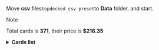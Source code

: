Move <b>csv</b> files```topdecked csv preset```to <b>Data</b> folder, and start.

> [!NOTE]
> Total cards is <b>371</b>, their price is <b>$216.35</b>

<details>
  <summary><b>Cards list</b></summary>

<ul>
 <li> $0.11 <a href="https://scryfall.com/card//afr/274">Mountain</a> (1)</li>
 <li> $0.71 <a href="https://scryfall.com/card//khm/397">Mountain</a> (1)</li>
 <li> $0.11 <a href="https://scryfall.com/card//afr/276">Mountain</a> (1)</li>
 <li> $0.17 <a href="https://scryfall.com/card//thb/285">Mountain</a> (1)</li>
 <li> $0.13 <a href="https://scryfall.com/card//mid/383">Mountain</a> (1)</li>
 <li> $0.13 <a href="https://scryfall.com/card//afr/275">Mountain</a> (1)</li>
 <li> $0.09 <a href="https://scryfall.com/card//afr/277">Mountain</a> (1)</li>
 <li> $0.14 <a href="https://scryfall.com/card//thb/284">Mountain</a> (1)</li>
 <li> $0.06 <a href="https://scryfall.com/card//afr/310">Rimeshield Frost Giant</a> (1)</li>
 <li> $0.11 <a href="https://scryfall.com/card//mid/244">Sunrise Cavalier</a> (1)</li>
 <li> $0.17 <a href="https://scryfall.com/card//mid/261">Evolving Wilds</a> (1)</li>
 <li> $0.10 <a href="https://scryfall.com/card//mid/380">Plains</a> (1)</li>
 <li> $0.22 <a href="https://scryfall.com/card//thb/279">Plains</a> (1)</li>
 <li> $0.09 <a href="https://scryfall.com/card//afr/262">Plains</a> (1)</li>
 <li> $0.09 <a href="https://scryfall.com/card//afr/264">Plains</a> (1)</li>
 <li> $0.32 <a href="https://scryfall.com/card//khm/394">Plains</a> (1)</li>
 <li> $0.20 <a href="https://scryfall.com/card//thb/278">Plains</a> (1)</li>
 <li> $0.13 <a href="https://scryfall.com/card//afr/265">Plains</a> (1)</li>
 <li> $0.10 <a href="https://scryfall.com/card//afr/263">Plains</a> (1)</li>
 <li> $0.18 <a href="https://scryfall.com/card//afr/117">Reaper's Talisman</a> (1)</li>
 <li> $0.10 <a href="https://scryfall.com/card//mid/384">Forest</a> (1)</li>
 <li> $0.08 <a href="https://scryfall.com/card//thb/286">Forest</a> (1)</li>
 <li> $0.19 <a href="https://scryfall.com/card//thb/287">Forest</a> (1)</li>
 <li> $0.13 <a href="https://scryfall.com/card//afr/278">Forest</a> (1)</li>
 <li> $0.13 <a href="https://scryfall.com/card//afr/280">Forest</a> (1)</li>
 <li> $0.46 <a href="https://scryfall.com/card//mid/277">Forest</a> (1)</li>
 <li> $0.10 <a href="https://scryfall.com/card//afr/279">Forest</a> (1)</li>
 <li> $0.16 <a href="https://scryfall.com/card//afr/281">Forest</a> (1)</li>
 <li> $0.73 <a href="https://scryfall.com/card//khm/398">Forest</a> (1)</li>
 <li> $0.61 <a href="https://scryfall.com/card//ddr/36">Ob Nixilis Reignited</a> (1)</li>
 <li> $0.11 <a href="https://scryfall.com/card//afr/268">Island</a> (1)</li>
 <li> $0.62 <a href="https://scryfall.com/card//khm/395">Island</a> (1)</li>
 <li> $0.09 <a href="https://scryfall.com/card//afr/269">Island</a> (1)</li>
 <li> $0.19 <a href="https://scryfall.com/card//thb/281">Island</a> (1)</li>
 <li> $0.09 <a href="https://scryfall.com/card//mid/381">Island</a> (1)</li>
 <li> $0.10 <a href="https://scryfall.com/card//afr/267">Island</a> (1)</li>
 <li> $0.13 <a href="https://scryfall.com/card//afr/266">Island</a> (1)</li>
 <li> $0.17 <a href="https://scryfall.com/card//thb/280">Island</a> (1)</li>
 <li> $0.13 <a href="https://scryfall.com/card//khm/321">Aegar, the Freezing Flame</a> (1)</li>
 <li> $0.12 <a href="https://scryfall.com/card//afr/272">Swamp</a> (1)</li>
 <li> $0.09 <a href="https://scryfall.com/card//afr/270">Swamp</a> (1)</li>
 <li> $2.15 <a href="https://scryfall.com/card//thb/252">Swamp</a> (1)</li>
 <li> $0.13 <a href="https://scryfall.com/card//mid/382">Swamp</a> (1)</li>
 <li> $0.12 <a href="https://scryfall.com/card//afr/271">Swamp</a> (1)</li>
 <li> $0.13 <a href="https://scryfall.com/card//afr/273">Swamp</a> (1)</li>
 <li> $0.20 <a href="https://scryfall.com/card//thb/283">Swamp</a> (1)</li>
 <li> $0.89 <a href="https://scryfall.com/card//mid/273">Swamp</a> (1)</li>
 <li> $0.46 <a href="https://scryfall.com/card//khm/396">Swamp</a> (1)</li>
 <li> $0.12 <a href="https://scryfall.com/card//thb/282">Swamp</a> (1)</li>
 <li> $0.02 <a href="https://scryfall.com/card//mom/195">Iridescent Blademaster</a> (1)</li>
 <li> $0.09 <a href="https://scryfall.com/card//khm/8">Divine Gambit</a> (1)</li>
 <li> $0.38 <a href="https://scryfall.com/card//afr/228">Monk Class</a> (1)</li>
 <li> $0.01 <a href="https://scryfall.com/card//mid/22">Gavony Trapper</a> (1)</li>
 <li> $1.02 <a href="https://scryfall.com/card//neo/472">Thundering Raiju</a> (1)</li>
 <li> $0.08 <a href="https://scryfall.com/card//mid/299">Burly Breaker // Dire-Strain Demolisher</a> (1)</li>
 <li> $2.83 <a href="https://scryfall.com/card//vow/46">Welcoming Vampire</a> (1)</li>
 <li> $2.87 <a href="https://scryfall.com/card//ddr/1">Nissa, Voice of Zendikar</a> (1)</li>
 <li> $0.13 <a href="https://scryfall.com/card//mid/63">Mysterious Tome // Chilling Chronicle</a> (1)</li>
 <li> $0.01 <a href="https://scryfall.com/card//mid/132">Burn the Accursed</a> (1)</li>
 <li> $0.07 <a href="https://scryfall.com/card//afr/46">Arcane Investigator</a> (1)</li>
 <li> $0.05 <a href="https://scryfall.com/card//khm/157">Tuskeri Firewalker</a> (1)</li>
 <li> $0.13 <a href="https://scryfall.com/card//thb/263">Tymaret, Chosen from Death</a> (1)</li>
 <li> $0.29 <a href="https://scryfall.com/card//mid/386">Triskaidekaphile</a> (1)</li>
 <li> $0.46 <a href="https://scryfall.com/card//thb/352">Arasta of the Endless Web</a> (1)</li>
 <li> $0.05 <a href="https://scryfall.com/card//khm/87">Draugr Recruiter</a> (1)</li>
 <li> $0.43 <a href="https://scryfall.com/card//afr/375">Forsworn Paladin</a> (1)</li>
 <li> $0.79 <a href="https://scryfall.com/card//khm/400">Reflections of Littjara</a> (1)</li>
 <li> $0.19 <a href="https://scryfall.com/card//afr/397">Treasure Chest</a> (1)</li>
 <li> $0.06 <a href="https://scryfall.com/card//mid/118">Olivia's Midnight Ambush</a> (1)</li>
 <li> $2.26 <a href="https://scryfall.com/card//sta/56">Regrowth</a> (1)</li>
 <li> $0.02 <a href="https://scryfall.com/card//mid/84">Arrogant Outlaw</a> (1)</li>
 <li> $0.02 <a href="https://scryfall.com/card//afr/45">Air-Cult Elemental</a> (1)</li>
 <li> $0.58 <a href="https://scryfall.com/card//thb/121">Underworld Dreams</a> (1)</li>
 <li> $0.06 <a href="https://scryfall.com/card//khm/36">Valkyrie's Sword</a> (1)</li>
 <li> $0.03 <a href="https://scryfall.com/card//khm/163">Boreal Outrider</a> (1)</li>
 <li> $0.02 <a href="https://scryfall.com/card//stx/200">Lorehold Excavation</a> (1)</li>
 <li> $0.98 <a href="https://scryfall.com/card//stx/262">Access Tunnel</a> (1)</li>
 <li> $0.10 <a href="https://scryfall.com/card//afr/105">Gelatinous Cube</a> (1)</li>
 <li> $0.12 <a href="https://scryfall.com/card//thb/237">Soul-Guide Lantern</a> (1)</li>
 <li> $0.12 <a href="https://scryfall.com/card//khm/56">Frost Augur</a> (1)</li>
 <li> $0.85 <a href="https://scryfall.com/card//khm/69">Mystic Reflection</a> (1)</li>
 <li> $0.02 <a href="https://scryfall.com/card//thb/189">Nyx Herald</a> (1)</li>
 <li> $0.02 <a href="https://scryfall.com/card//stx/89">Umbral Juke</a> (1)</li>
 <li> $1.00 <a href="https://scryfall.com/card//sta/17">Mind's Desire</a> (1)</li>
 <li> $0.04 <a href="https://scryfall.com/card//afr/7">Cloister Gargoyle</a> (1)</li>
 <li> $0.04 <a href="https://scryfall.com/card//thb/83">Agonizing Remorse</a> (1)</li>
 <li> $0.03 <a href="https://scryfall.com/card//sta/24">Agonizing Remorse</a> (1)</li>
 <li> $0.10 <a href="https://scryfall.com/card//ddr/3">Briarhorn</a> (2)</li>
 <li> $0.23 <a href="https://scryfall.com/card//mid/246">Tovolar, Dire Overlord // Tovolar, the Midnight Scourge</a> (1)</li>
 <li> $0.11 <a href="https://scryfall.com/card//mid/187">Hound Tamer // Untamed Pup</a> (1)</li>
 <li> $0.05 <a href="https://scryfall.com/card//mid/302">Hound Tamer // Untamed Pup</a> (1)</li>
 <li> $0.11 <a href="https://scryfall.com/card//stx/147">Augmenter Pugilist // Echoing Equation</a> (1)</li>
 <li> $0.04 <a href="https://scryfall.com/card//afr/192">Loathsome Troll</a> (1)</li>
 <li> $0.08 <a href="https://scryfall.com/card//khm/268">Skemfar Elderhall</a> (1)</li>
 <li> $0.30 <a href="https://scryfall.com/card//thb/170">The First Iroan Games</a> (1)</li>
 <li> $0.18 <a href="https://scryfall.com/card//sta/60">Electrolyze</a> (1)</li>
 <li> $0.03 <a href="https://scryfall.com/card//thb/219">Hero of the Nyxborn</a> (1)</li>
 <li> $0.41 <a href="https://scryfall.com/card//vow/200">Glorious Sunrise</a> (1)</li>
 <li> $0.02 <a href="https://scryfall.com/card//mom/107">Glistening Deluge</a> (1)</li>
 <li> $4.95 <a href="https://scryfall.com/card//khm/98">Haunting Voyage</a> (1)</li>
 <li> $0.20 <a href="https://scryfall.com/card//thb/87">Cling to Dust</a> (1)</li>
 <li> $0.16 <a href="https://scryfall.com/card//ddr/58">Quest for the Gravelord</a> (2)</li>
 <li> $0.02 <a href="https://scryfall.com/card//thb/59">One with the Stars</a> (1)</li>
 <li> $0.05 <a href="https://scryfall.com/card//thb/7">Commanding Presence</a> (1)</li>
 <li> $0.45 <a href="https://scryfall.com/card//ddr/56">Pestilence Demon</a> (1)</li>
 <li> $0.10 <a href="https://scryfall.com/card//thb/267">Renata, Called to the Hunt</a> (1)</li>
 <li> $0.08 <a href="https://scryfall.com/card//khm/113">Tergrid's Shadow</a> (1)</li>
 <li> $0.05 <a href="https://scryfall.com/card//afr/12">Divine Smite</a> (1)</li>
 <li> $0.03 <a href="https://scryfall.com/card//thb/239">Thundering Chariot</a> (1)</li>
 <li> $0.03 <a href="https://scryfall.com/card//stx/107">Igneous Inspiration</a> (1)</li>
 <li> $0.11 <a href="https://scryfall.com/card//ddr/19">Scythe Leopard</a> (1)</li>
 <li> $0.11 <a href="https://scryfall.com/card//ddr/19">Scythe Leopard</a> (1)</li>
 <li> $0.11 <a href="https://scryfall.com/card//khm/201">Arni Slays the Troll</a> (1)</li>
 <li> $1.06 <a href="https://scryfall.com/card//stx/86">Sedgemoor Witch</a> (1)</li>
 <li> $0.01 <a href="https://scryfall.com/card//mid/75">Skaab Wrangler</a> (1)</li>
 <li> $0.53 <a href="https://scryfall.com/card//ddr/2">Abundance</a> (1)</li>
 <li> $0.10 <a href="https://scryfall.com/card//stx/154">Pestilent Cauldron // Restorative Burst</a> (1)</li>
 <li> $3.61 <a href="https://scryfall.com/card//afr/138">Delina, Wild Mage</a> (1)</li>
 <li> $0.10 <a href="https://scryfall.com/card//thb/166">The Binding of the Titans</a> (1)</li>
 <li> $0.27 <a href="https://scryfall.com/card//ddr/24">Walker of the Grove</a> (1)</li>
 <li> $0.71 <a href="https://scryfall.com/card//sta/51">Cultivate</a> (1)</li>
 <li> $0.03 <a href="https://scryfall.com/card//thb/182">Nessian Hornbeetle</a> (1)</li>
 <li> $0.07 <a href="https://scryfall.com/card//sta/44">Shock</a> (1)</li>
 <li> $0.30 <a href="https://scryfall.com/card//thb/234">Mirror Shield</a> (1)</li>
 <li> $0.03 <a href="https://scryfall.com/card//mid/299">Burly Breaker // Dire-Strain Demolisher</a> (2)</li>
 <li> $0.27 <a href="https://scryfall.com/card//afr/29">Paladin Class</a> (1)</li>
 <li> $0.01 <a href="https://scryfall.com/card//mid/83">Vivisection</a> (1)</li>
 <li> $0.04 <a href="https://scryfall.com/card//afr/57">Eccentric Apprentice</a> (2)</li>
 <li> $0.20 <a href="https://scryfall.com/card//thb/33">Reverent Hoplite</a> (1)</li>
 <li> $0.11 <a href="https://scryfall.com/card//stx/98">Efreet Flamepainter</a> (1)</li>
 <li> $0.15 <a href="https://scryfall.com/card//khm/109">Skemfar Avenger</a> (1)</li>
 <li> $0.29 <a href="https://scryfall.com/card//afr/132">Battle Cry Goblin</a> (1)</li>
 <li> $0.05 <a href="https://scryfall.com/card//afr/67">Power of Persuasion</a> (1)</li>
 <li> $0.06 <a href="https://scryfall.com/card//stx/229">Shadewing Laureate</a> (1)</li>
 <li> $0.12 <a href="https://scryfall.com/card//ddr/20">Seek the Horizon</a> (1)</li>
 <li> $0.15 <a href="https://scryfall.com/card//khm/265">Port of Karfell</a> (1)</li>
 <li> $0.54 <a href="https://scryfall.com/card//afr/33">Portable Hole</a> (1)</li>
 <li> $0.37 <a href="https://scryfall.com/card//sta/31">Inquisition of Kozilek</a> (1)</li>
 <li> $0.10 <a href="https://scryfall.com/card//stx/57">Teachings of the Archaics</a> (1)</li>
 <li> $1.87 <a href="https://scryfall.com/card//mid/7">Brutal Cathar // Moonrage Brute</a> (1)</li>
 <li> $0.06 <a href="https://scryfall.com/card//mid/250">Wake to Slaughter</a> (1)</li>
 <li> $0.18 <a href="https://scryfall.com/card//ddr/60">Shadows of the Past</a> (1)</li>
 <li> $0.19 <a href="https://scryfall.com/card//thb/228">Staggering Insight</a> (1)</li>
 <li> $0.04 <a href="https://scryfall.com/card//stx/198">Lorehold Apprentice</a> (1)</li>
 <li> $0.03 <a href="https://scryfall.com/card//thb/63">Sea God's Scorn</a> (1)</li>
 <li> $0.06 <a href="https://scryfall.com/card//afr/107">Grim Wanderer</a> (1)</li>
 <li> $0.07 <a href="https://scryfall.com/card//thb/223">Mischievous Chimera</a> (1)</li>
 <li> $0.04 <a href="https://scryfall.com/card//stx/100">Explosive Welcome</a> (1)</li>
 <li> $0.16 <a href="https://scryfall.com/card//stx/96">Draconic Intervention</a> (1)</li>
 <li> $0.07 <a href="https://scryfall.com/card//mid/238">Rootcoil Creeper</a> (2)</li>
 <li> $0.47 <a href="https://scryfall.com/card//ddr/38">Ambition's Cost</a> (1)</li>
 <li> $0.03 <a href="https://scryfall.com/card//thb/133">Fateful End</a> (1)</li>
 <li> $0.08 <a href="https://scryfall.com/card//sta/41">Infuriate</a> (1)</li>
 <li> $0.14 <a href="https://scryfall.com/card//khm/108">Rune of Mortality</a> (1)</li>
 <li> $0.33 <a href="https://scryfall.com/card//ddr/10">Gaea's Blessing</a> (1)</li>
 <li> $0.13 <a href="https://scryfall.com/card//khm/325">Koll, the Forgemaster</a> (1)</li>
 <li> $0.05 <a href="https://scryfall.com/card//thb/209">Atris, Oracle of Half-Truths</a> (1)</li>
 <li> $0.28 <a href="https://scryfall.com/card//stx/26">Secret Rendezvous</a> (1)</li>
 <li> $0.22 <a href="https://scryfall.com/card//thb/5">The Birth of Meletis</a> (1)</li>
 <li> $0.32 <a href="https://scryfall.com/card//snc/12">Extraction Specialist</a> (1)</li>
 <li> $0.11 <a href="https://scryfall.com/card//khm/59">Giant's Amulet</a> (1)</li>
 <li> $0.05 <a href="https://scryfall.com/card//afr/234">Targ Nar, Demon-Fang Gnoll</a> (2)</li>
 <li> $0.09 <a href="https://scryfall.com/card//mid/183">Dryad's Revival</a> (1)</li>
 <li> $1.29 <a href="https://scryfall.com/card//khm/340">Search for Glory</a> (1)</li>
 <li> $0.10 <a href="https://scryfall.com/card//stx/127">Dragonsguard Elite</a> (1)</li>
 <li> $0.03 <a href="https://scryfall.com/card//afr/96">Demogorgon's Clutches</a> (1)</li>
 <li> $0.07 <a href="https://scryfall.com/card//sta/4">Divine Gambit</a> (1)</li>
 <li> $0.02 <a href="https://scryfall.com/card//khm/8">Divine Gambit</a> (1)</li>
 <li> $0.04 <a href="https://scryfall.com/card//mul/57">Reyav, Master Smith</a> (1)</li>
 <li> $0.05 <a href="https://scryfall.com/card//stx/134">Honor Troll</a> (2)</li>
 <li> $0.02 <a href="https://scryfall.com/card//thb/112">Pharika's Spawn</a> (1)</li>
 <li> $0.03 <a href="https://scryfall.com/card//afr/76">Split the Party</a> (1)</li>
 <li> $0.04 <a href="https://scryfall.com/card//afr/149">Hulking Bugbear</a> (1)</li>
 <li> $0.02 <a href="https://scryfall.com/card//stx/135">Karok Wrangler</a> (1)</li>
 <li> $0.46 <a href="https://scryfall.com/card//ddr/16">Oran-Rief Hydra</a> (1)</li>
 <li> $0.02 <a href="https://scryfall.com/card//stx/15">Dueling Coach</a> (1)</li>
 <li> $0.06 <a href="https://scryfall.com/card//stx/123">Bookwurm</a> (2)</li>
 <li> $0.13 <a href="https://scryfall.com/card//afr/32">Plate Armor</a> (1)</li>
 <li> $0.02 <a href="https://scryfall.com/card//khm/226">Niko Defies Destiny</a> (1)</li>
 <li> $0.05 <a href="https://scryfall.com/card//afr/135">Burning Hands</a> (1)</li>
 <li> $0.07 <a href="https://scryfall.com/card//mid/126">Vengeful Strangler // Strangling Grasp</a> (1)</li>
 <li> $0.02 <a href="https://scryfall.com/card//stx/78">Necrotic Fumes</a> (3)</li>
 <li> $0.19 <a href="https://scryfall.com/card//ddr/6">Cloudthresher</a> (1)</li>
 <li> $0.02 <a href="https://scryfall.com/card//afr/247">Iron Golem</a> (1)</li>
 <li> $0.04 <a href="https://scryfall.com/card//afr/210">Wandering Troubadour</a> (2)</li>
 <li> $0.05 <a href="https://scryfall.com/card//thb/69">Stinging Lionfish</a> (1)</li>
 <li> $0.17 <a href="https://scryfall.com/card//afr/98">Drider</a> (1)</li>
 <li> $0.20 <a href="https://scryfall.com/card//thb/167">Chainweb Aracnir</a> (1)</li>
 <li> $0.11 <a href="https://scryfall.com/card//khm/170">Fynn, the Fangbearer</a> (1)</li>
 <li> $0.34 <a href="https://scryfall.com/card//stx/128">Ecological Appreciation</a> (1)</li>
 <li> $0.07 <a href="https://scryfall.com/card//afr/137">Critical Hit</a> (1)</li>
 <li> $0.04 <a href="https://scryfall.com/card//afr/201">Purple Worm</a> (1)</li>
 <li> $2.07 <a href="https://scryfall.com/card//stx/81">Plumb the Forbidden</a> (1)</li>
 <li> $0.06 <a href="https://scryfall.com/card//thb/102">Inevitable End</a> (1)</li>
 <li> $0.41 <a href="https://scryfall.com/card//stx/21">Mavinda, Students' Advocate</a> (1)</li>
 <li> $0.61 <a href="https://scryfall.com/card//afr/180">Druid Class</a> (1)</li>
 <li> $0.03 <a href="https://scryfall.com/card//mid/16">Duelcraft Trainer</a> (1)</li>
 <li> $0.36 <a href="https://scryfall.com/card//mid/309">Katilda, Dawnhart Prime</a> (1)</li>
 <li> $0.25 <a href="https://scryfall.com/card//ddr/30">Treetop Village</a> (1)</li>
 <li> $0.24 <a href="https://scryfall.com/card//vow/58">Dreamshackle Geist</a> (1)</li>
 <li> $0.02 <a href="https://scryfall.com/card//stx/202">Maelstrom Muse</a> (1)</li>
 <li> $0.07 <a href="https://scryfall.com/card//ddr/12">Jaddi Lifestrider</a> (2)</li>
 <li> $0.20 <a href="https://scryfall.com/card//khm/25">Rune of Sustenance</a> (1)</li>
 <li> $0.11 <a href="https://scryfall.com/card//mid/303">Outland Liberator // Frenzied Trapbreaker</a> (1)</li>
 <li> $0.02 <a href="https://scryfall.com/card//afr/244">Fifty Feet of Rope</a> (1)</li>
 <li> $0.91 <a href="https://scryfall.com/card//ddr/65">Leechridden Swamp</a> (1)</li>
 <li> $0.15 <a href="https://scryfall.com/card//afr/48">The Blackstaff of Waterdeep</a> (1)</li>
 <li> $0.25 <a href="https://scryfall.com/card//ddr/62">Squelching Leeches</a> (1)</li>
 <li> $0.07 <a href="https://scryfall.com/card//afr/49">Blue Dragon</a> (1)</li>
 <li> $0.18 <a href="https://scryfall.com/card//stx/94">Conspiracy Theorist</a> (1)</li>
 <li> $0.04 <a href="https://scryfall.com/card//stx/35">Thunderous Orator</a> (1)</li>
 <li> $0.13 <a href="https://scryfall.com/card//stx/176">Deadly Brew</a> (1)</li>
 <li> $0.17 <a href="https://scryfall.com/card//stx/207">Mortality Spear</a> (1)</li>
 <li> $0.05 <a href="https://scryfall.com/card//mom/166">Stoke the Flames</a> (1)</li>
 <li> $0.23 <a href="https://scryfall.com/card//ddr/21">Thicket Elemental</a> (1)</li>
 <li> $0.08 <a href="https://scryfall.com/card//thb/206">Acolyte of Affliction</a> (1)</li>
 <li> $0.62 <a href="https://scryfall.com/card//thb/13">Elspeth Conquers Death</a> (1)</li>
 <li> $0.05 <a href="https://scryfall.com/card//thb/132">Escape Velocity</a> (1)</li>
 <li> $0.06 <a href="https://scryfall.com/card//khm/30">Spectral Steel</a> (1)</li>
 <li> $0.47 <a href="https://scryfall.com/card//khm/142">Magda, Brazen Outlaw</a> (1)</li>
 <li> $0.12 <a href="https://scryfall.com/card//sta/37">Claim the Firstborn</a> (1)</li>
 <li> $1.26 <a href="https://scryfall.com/card//afr/147">Hobgoblin Bandit Lord</a> (1)</li>
 <li> $0.22 <a href="https://scryfall.com/card//mid/235">Rem Karolus, Stalwart Slayer</a> (1)</li>
 <li> $0.04 <a href="https://scryfall.com/card//afr/231">Shessra, Death's Whisper</a> (1)</li>
 <li> $0.05 <a href="https://scryfall.com/card//stx/92">Ardent Dustspeaker</a> (1)</li>
 <li> $0.04 <a href="https://scryfall.com/card//thb/138">Heroes of the Revel</a> (1)</li>
 <li> $0.08 <a href="https://scryfall.com/card//mid/115">Necrosynthesis</a> (1)</li>
 <li> $0.16 <a href="https://scryfall.com/card//afr/125">Warlock Class</a> (2)</li>
 <li> $0.26 <a href="https://scryfall.com/card//mid/2">Ambitious Farmhand // Seasoned Cathar</a> (1)</li>
 <li> $2.57 <a href="https://scryfall.com/card//afr/222">Fighter Class</a> (1)</li>
 <li> $0.02 <a href="https://scryfall.com/card//mid/300">Dawnhart Mentor</a> (2)</li>
 <li> $0.05 <a href="https://scryfall.com/card//khm/166">Elven Bow</a> (1)</li>
 <li> $0.25 <a href="https://scryfall.com/card//stx/20">Leonin Lightscribe</a> (1)</li>
 <li> $0.63 <a href="https://scryfall.com/card//khm/9">Doomskar</a> (1)</li>
 <li> $0.49 <a href="https://scryfall.com/card//thb/99">Gray Merchant of Asphodel</a> (1)</li>
 <li> $3.91 <a href="https://scryfall.com/card//khm/114">Valki, God of Lies // Tibalt, Cosmic Impostor</a> (1)</li>
 <li> $0.31 <a href="https://scryfall.com/card//vow/53">Consuming Tide</a> (1)</li>
 <li> $0.04 <a href="https://scryfall.com/card//mid/65">Ominous Roost</a> (1)</li>
 <li> $0.09 <a href="https://scryfall.com/card//stx/28">Show of Confidence</a> (1)</li>
 <li> $1.25 <a href="https://scryfall.com/card//mid/113">Morbid Opportunist</a> (1)</li>
 <li> $0.35 <a href="https://scryfall.com/card//sta/62">Lightning Helix</a> (1)</li>
 <li> $0.06 <a href="https://scryfall.com/card//khm/253">Bretagard Stronghold</a> (1)</li>
 <li> $0.03 <a href="https://scryfall.com/card//khm/137">Frenzied Raider</a> (1)</li>
 <li> $2.54 <a href="https://scryfall.com/card//thb/221">Kroxa, Titan of Death's Hunger</a> (1)</li>
 <li> $0.06 <a href="https://scryfall.com/card//stx/205">Manifestation Sage</a> (1)</li>
 <li> $0.12 <a href="https://scryfall.com/card//khm/116">Vengeful Reaper</a> (1)</li>
 <li> $0.23 <a href="https://scryfall.com/card//stx/72">Go Blank</a> (1)</li>
 <li> $0.08 <a href="https://scryfall.com/card//khm/224">Narfi, Betrayer King</a> (1)</li>
 <li> $0.13 <a href="https://scryfall.com/card//stx/59">Test of Talents</a> (2)</li>
 <li> $0.36 <a href="https://scryfall.com/card//khm/107">Rise of the Dread Marn</a> (1)</li>
 <li> $0.08 <a href="https://scryfall.com/card//khm/259">Great Hall of Starnheim</a> (1)</li>
 <li> $0.02 <a href="https://scryfall.com/card//afr/77">Sudden Insight</a> (1)</li>
 <li> $0.10 <a href="https://scryfall.com/card//afr/240">Bag of Holding</a> (1)</li>
 <li> $0.19 <a href="https://scryfall.com/card//afr/88">Asmodeus the Archfiend</a> (1)</li>
 <li> $0.03 <a href="https://scryfall.com/card//thb/193">Pheres-Band Brawler</a> (1)</li>
 <li> $0.04 <a href="https://scryfall.com/card//stx/132">Fortifying Draught</a> (1)</li>
 <li> $0.08 <a href="https://scryfall.com/card//mid/57">Grafted Identity</a> (1)</li>
 <li> $4.04 <a href="https://scryfall.com/card//mid/265">Overgrown Farmland</a> (1)</li>
 <li> $0.10 <a href="https://scryfall.com/card//khm/212">Harald, King of Skemfar</a> (1)</li>
 <li> $0.19 <a href="https://scryfall.com/card//vow/186">Ascendant Packleader</a> (1)</li>
 <li> $0.03 <a href="https://scryfall.com/card//mid/70">Phantom Carriage</a> (2)</li>
 <li> $0.12 <a href="https://scryfall.com/card//afr/323">Zalto, Fire Giant Duke</a> (2)</li>
 <li> $0.19 <a href="https://scryfall.com/card//stx/247">Witherbloom Apprentice</a> (2)</li>
 <li> $0.36 <a href="https://scryfall.com/card//afr/243">Eye of Vecna</a> (1)</li>
 <li> $0.02 <a href="https://scryfall.com/card//stx/224">Returned Pastcaller</a> (1)</li>
 <li> $0.02 <a href="https://scryfall.com/card//mid/196">Rise of the Ants</a> (1)</li>
 <li> $2.89 <a href="https://scryfall.com/card//afr/254">Den of the Bugbear</a> (1)</li>
 <li> $0.24 <a href="https://scryfall.com/card//khm/86">Draugr Necromancer</a> (1)</li>
 <li> $0.25 <a href="https://scryfall.com/card//khm/244">Replicating Ring</a> (1)</li>
 <li> $0.26 <a href="https://scryfall.com/card//sta/28">Doom Blade</a> (3)</li>
 <li> $0.02 <a href="https://scryfall.com/card//stx/31">Stonebinder's Familiar</a> (1)</li>
 <li> $0.10 <a href="https://scryfall.com/card//mid/173">Brood Weaver</a> (1)</li>
 <li> $0.10 <a href="https://scryfall.com/card//stx/178">Dina, Soul Steeper</a> (2)</li>
 <li> $0.12 <a href="https://scryfall.com/card//stx/171">Creative Outburst</a> (1)</li>
 <li> $0.03 <a href="https://scryfall.com/card//stx/91">Academic Dispute</a> (1)</li>
 <li> $0.02 <a href="https://scryfall.com/card//stx/162">Aether Helix</a> (1)</li>
 <li> $0.07 <a href="https://scryfall.com/card//thb/53">Medomai's Prophecy</a> (1)</li>
 <li> $0.04 <a href="https://scryfall.com/card//khm/135">Fearless Liberator</a> (1)</li>
 <li> $0.13 <a href="https://scryfall.com/card//thb/156">Storm Herald</a> (1)</li>
 <li> $0.10 <a href="https://scryfall.com/card//khm/148">Rune of Speed</a> (1)</li>
 <li> $0.47 <a href="https://scryfall.com/card//thb/80">Wavebreak Hippocamp</a> (1)</li>
 <li> $0.05 <a href="https://scryfall.com/card//stx/24">Professor of Symbology</a> (1)</li>
 <li> $0.43 <a href="https://scryfall.com/card//mid/51">Fading Hope</a> (1)</li>
 <li> $0.21 <a href="https://scryfall.com/card//mid/223">Florian, Voldaren Scion</a> (1)</li>
 <li> $0.08 <a href="https://scryfall.com/card//stx/246">Venerable Warsinger</a> (1)</li>
 <li> $0.43 <a href="https://scryfall.com/card//ddr/53">Indulgent Tormentor</a> (1)</li>
 <li> $0.27 <a href="https://scryfall.com/card//sta/19">Opt</a> (1)</li>
 <li> $0.03 <a href="https://scryfall.com/card//stx/231">Silverquill Apprentice</a> (2)</li>
 <li> $0.12 <a href="https://scryfall.com/card//stx/225">Rip Apart</a> (1)</li>
 <li> $0.03 <a href="https://scryfall.com/card//stx/169">Closing Statement</a> (1)</li>
 <li> $0.08 <a href="https://scryfall.com/card//sta/3">Defiant Strike</a> (1)</li>
 <li> $0.20 <a href="https://scryfall.com/card//ddr/57">Priest of the Blood Rite</a> (1)</li>
 <li> $0.09 <a href="https://scryfall.com/card//ddr/26">Woodborn Behemoth</a> (2)</li>
 <li> $1.41 <a href="https://scryfall.com/card//stx/279">Kasmina, Enigma Sage</a> (1)</li>
 <li> $0.24 <a href="https://scryfall.com/card//afr/260">Temple of the Dragon Queen</a> (1)</li>
 <li> $0.05 <a href="https://scryfall.com/card//stx/46">Mentor's Guidance</a> (1)</li>
 <li> $0.04 <a href="https://scryfall.com/card//mom/237">Invasion of Moag // Bloomwielder Dryads</a> (1)</li>
 <li> $0.09 <a href="https://scryfall.com/card//khm/122">Basalt Ravager</a> (1)</li>
 <li> $0.07 <a href="https://scryfall.com/card//ddr/42">Carrier Thrall</a> (2)</li>
 <li> $0.23 <a href="https://scryfall.com/card//afr/371">Yuan-Ti Malison</a> (1)</li>
 <li> $0.07 <a href="https://scryfall.com/card//stx/220">Quintorius, Field Historian</a> (1)</li>
 <li> $0.04 <a href="https://scryfall.com/card//mid/251">Winterthorn Blessing</a> (1)</li>
 <li> $2.93 <a href="https://scryfall.com/card//snc/160">Topiary Stomper</a> (1)</li>
 <li> $0.04 <a href="https://scryfall.com/card//afr/3">Blink Dog</a> (1)</li>
 <li> $0.04 <a href="https://scryfall.com/card//afr/54">Displacer Beast</a> (1)</li>
 <li> $0.02 <a href="https://scryfall.com/card//stx/105">Hall Monitor</a> (1)</li>
 <li> $0.11 <a href="https://scryfall.com/card//khm/233">Vega, the Watcher</a> (1)</li>
 <li> $0.06 <a href="https://scryfall.com/card//sta/49">Adventurous Impulse</a> (1)</li>
 <li> $0.18 <a href="https://scryfall.com/card//ddr/61">Smallpox</a> (2)</li>
 <li> $0.14 <a href="https://scryfall.com/card//afr/21">Ingenious Smith</a> (1)</li>
 <li> $0.22 <a href="https://scryfall.com/card//thb/214">Dream Trawler</a> (1)</li>
 <li> $0.34 <a href="https://scryfall.com/card//stx/149">Extus, Oriq Overlord // Awaken the Blood Avatar</a> (1)</li>
 <li> $0.07 <a href="https://scryfall.com/card//vow/151">Creepy Puppeteer</a> (1)</li>
 <li> $0.02 <a href="https://scryfall.com/card//khm/200">Aegar, the Freezing Flame</a> (1)</li>
 <li> $0.09 <a href="https://scryfall.com/card//afr/175">Choose Your Weapon</a> (1)</li>
 <li> $0.25 <a href="https://scryfall.com/card//thb/98">Gravebreaker Lamia</a> (1)</li>
 <li> $0.14 <a href="https://scryfall.com/card//stx/70">Eyetwitch</a> (1)</li>
 <li> $0.02 <a href="https://scryfall.com/card//mid/297">Village Watch // Village Reavers</a> (1)</li>
 <li> $0.17 <a href="https://scryfall.com/card//stx/261">Zephyr Boots</a> (1)</li>
 <li> $0.04 <a href="https://scryfall.com/card//khm/182">Littjara Glade-Warden</a> (1)</li>
 <li> $1.81 <a href="https://scryfall.com/card//vow/63">Hullbreaker Horror</a> (1)</li>
 <li> $0.17 <a href="https://scryfall.com/card//afr/337">Bruenor Battlehammer</a> (1)</li>
 <li> $0.34 <a href="https://scryfall.com/card//mid/221">Faithful Mending</a> (1)</li>
 <li> $0.56 <a href="https://scryfall.com/card//sta/18">Negate</a> (1)</li>
 <li> $0.15 <a href="https://scryfall.com/card//afr/114">Power Word Kill</a> (2)</li>
 <li> $0.19 <a href="https://scryfall.com/card//stx/228">Rushed Rebirth</a> (1)</li>
 <li> $0.11 <a href="https://scryfall.com/card//ddr/45">Despoiler of Souls</a> (1)</li>
 <li> $3.11 <a href="https://scryfall.com/card//afr/290">Iymrith, Desert Doom</a> (1)</li>
 <li> $0.44 <a href="https://scryfall.com/card//ddr/29">Mosswort Bridge</a> (1)</li>
 <li> $0.05 <a href="https://scryfall.com/card//stx/56">Symmetry Sage</a> (1)</li>
 <li> $0.57 <a href="https://scryfall.com/card//ddr/44">Desecration Demon</a> (1)</li>
 <li> $0.29 <a href="https://scryfall.com/card//khm/21">Reidane, God of the Worthy // Valkmira, Protector's Shield</a> (1)</li>
 <li> $0.03 <a href="https://scryfall.com/card//khm/128">Crush the Weak</a> (1)</li>
 <li> $0.04 <a href="https://scryfall.com/card//afr/111">Lightfoot Rogue</a> (1)</li>
 <li> $0.05 <a href="https://scryfall.com/card//sta/23">Whirlwind Denial</a> (2)</li>
 <li> $0.07 <a href="https://scryfall.com/card//mom/30">Phyrexian Awakening</a> (1)</li>
 <li> $24.66 <a href="https://scryfall.com/card//thb/345">Shadowspear</a> (1)</li>
 <li> $7.50 <a href="https://scryfall.com/card//thb/301">Idyllic Tutor</a> (1)</li>
 <li> $4.50 <a href="https://scryfall.com/card//afr/372">Acererak the Archlich</a> (1)</li>
 <li> $5.69 <a href="https://scryfall.com/card//hop/35">Noxious Ghoul</a> (1)</li>
 <li> $10.92 <a href="https://scryfall.com/card//stx/282">Beledros Witherbloom</a> (1)</li>
 <li> $5.59 <a href="https://scryfall.com/card//mom/12">Elesh Norn // The Argent Etchings</a> (1)</li>
 <li> $19.08 <a href="https://scryfall.com/card//thb/259">Heliod, Sun-Crowned</a> (1)</li>
 <li> $29.99 <a href="https://scryfall.com/card//mid/A-112">The Meathook Massacre</a> (1)</li>
</ul>

</details>
